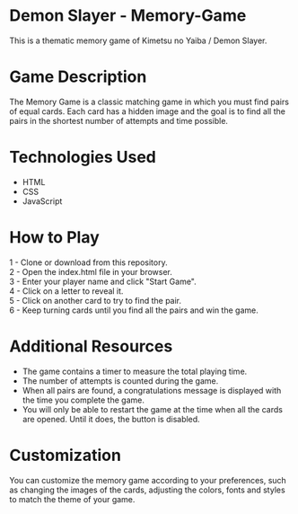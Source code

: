 # Demon Slayer - Memory-Game
This is a thematic memory game of Kimetsu no Yaiba / Demon Slayer.

# Game Description
The Memory Game is a classic matching game in which you must find pairs of equal cards. Each card has a hidden image and the goal is to find all the pairs in the shortest number of attempts and time possible.

# Technologies Used
* HTML<br>
* CSS<br>
* JavaScript

# How to Play
1 - Clone or download from this repository.<br>
2 - Open the index.html file in your browser.<br>
3 - Enter your player name and click "Start Game".<br>
4 - Click on a letter to reveal it.<br>
5 - Click on another card to try to find the pair.<br>
6 - Keep turning cards until you find all the pairs and win the game.<br>

# Additional Resources
* The game contains a timer to measure the total playing time.
* The number of attempts is counted during the game.
* When all pairs are found, a congratulations message is displayed with the time you complete the game.
* You will only be able to restart the game at the time when all the cards are opened. Until it does, the button is disabled.

# Customization
You can customize the memory game according to your preferences, such as changing the images of the cards, adjusting the colors, fonts and styles to match the theme of your game.



